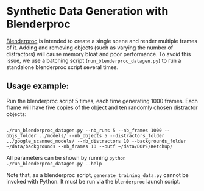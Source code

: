 # Synthetic Data Generation with Blenderproc


[Blenderproc](https://github.com/DLR-RM/BlenderProc) is intended to create a single scene and render multiple frames of it. Adding and removing objects (such as varying the number of distractors) will cause memory bloat and poor performance.  To avoid this issue, we use a batching script (`run_blenderproc_datagen.py`) to run a standalone blenderproc script several times.


## Usage example:

Run the blenderproc script 5 times, each time generating 1000 frames. Each frame will have five copies of the object and ten randomly chosen distractor objects:
```

./run_blenderproc_datagen.py --nb_runs 5 --nb_frames 1000 --objs_folder ../models/ --nb_objects 5 --distractors_folder ../google_scanned_models/ --nb_distractors 10 --backgrounds_folder ~/data/backgrounds --nb_frames 10 --outf ~/data/DOPE/Ketchup/
```

All parameters can be shown by running `python ./run_blenderproc_datagen.py --help`

Note that, as a blenderproc script, `generate_training_data.py` cannot be invoked with Python. It must be run via the `blenderproc` launch script.  